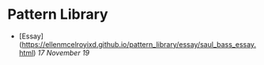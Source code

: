 # Pattern Library
- [Essay] (https://ellenmcelroyixd.github.io/pattern_library/essay/saul_bass_essay.html)
*17 November 19*
